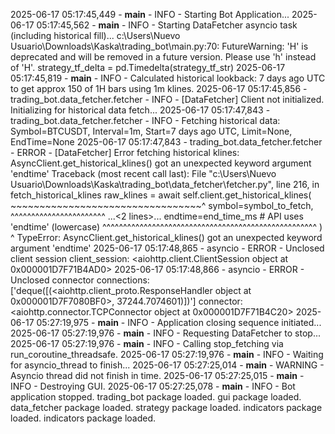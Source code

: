 2025-06-17 05:17:45,449 - __main__ - INFO - Starting Bot Application...
2025-06-17 05:17:45,562 - __main__ - INFO - Starting DataFetcher asyncio task (including historical fill)...
c:\Users\Nuevo Usuario\Downloads\Kaska\trading_bot\main.py:70: FutureWarning: 'H' is deprecated and will be removed in a future version. Please use 'h' instead of 'H'.
  strategy_tf_delta = pd.Timedelta(strategy_tf_str)
2025-06-17 05:17:45,819 - __main__ - INFO - Calculated historical lookback: 7 days ago UTC to get approx 150 of 1H bars using 1m klines.
2025-06-17 05:17:45,856 - trading_bot.data_fetcher.fetcher - INFO - [DataFetcher] Client not initialized. Initializing for historical data fetch...
2025-06-17 05:17:47,843 - trading_bot.data_fetcher.fetcher - INFO - Fetching historical data: Symbol=BTCUSDT, Interval=1m, Start=7 days ago UTC, Limit=None, EndTime=None
2025-06-17 05:17:47,843 - trading_bot.data_fetcher.fetcher - ERROR - [DataFetcher] Error fetching historical klines: AsyncClient.get_historical_klines() got an unexpected keyword argument 'endtime'
Traceback (most recent call last):
  File "c:\Users\Nuevo Usuario\Downloads\Kaska\trading_bot\data_fetcher\fetcher.py", line 216, in fetch_historical_klines
    raw_klines = await self.client.get_historical_klines(
                       ~~~~~~~~~~~~~~~~~~~~~~~~~~~~~~~~~^
        symbol=symbol_to_fetch,
        ^^^^^^^^^^^^^^^^^^^^^^^
    ...<2 lines>...
        endtime=end_time_ms # API uses 'endtime' (lowercase)
        ^^^^^^^^^^^^^^^^^^^^^^^^^^^^^^^^^^^^^^^^^^^^^^^^^^^^
    )
    ^
TypeError: AsyncClient.get_historical_klines() got an unexpected keyword argument 'endtime'
2025-06-17 05:17:48,865 - asyncio - ERROR - Unclosed client session
client_session: <aiohttp.client.ClientSession object at 0x000001D7F71B4AD0>
2025-06-17 05:17:48,866 - asyncio - ERROR - Unclosed connector
connections: ['deque([(<aiohttp.client_proto.ResponseHandler object at 0x000001D7F7080BF0>, 37244.7074601)])']
connector: <aiohttp.connector.TCPConnector object at 0x000001D7F71B4C20>
2025-06-17 05:27:19,975 - __main__ - INFO - Application closing sequence initiated...
2025-06-17 05:27:19,976 - __main__ - INFO - Requesting DataFetcher to stop...
2025-06-17 05:27:19,976 - __main__ - INFO - Calling stop_fetching via run_coroutine_threadsafe.
2025-06-17 05:27:19,976 - __main__ - INFO - Waiting for asyncio_thread to finish...
2025-06-17 05:27:25,014 - __main__ - WARNING - Asyncio thread did not finish in time.
2025-06-17 05:27:25,015 - __main__ - INFO - Destroying GUI.
2025-06-17 05:27:25,078 - __main__ - INFO - Bot application stopped.
trading_bot package loaded.
gui package loaded.
data_fetcher package loaded.
strategy package loaded.
indicators package loaded.
indicators package loaded.
